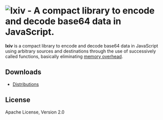 ![lxiv - A compact library to encode and decode base64 data in JavaScript.](https://raw.github.com/dcodeIO/lxiv/master/lxiv.png)
====
**lxiv** is a compact library to encode and decode base64 data in JavaScript using arbitrary sources and destinations
through the use of successively called functions, basically eliminating [memory overhead](https://github.com/dcodeIO/utfx/wiki#faq).

Downloads
---------
* [Distributions](https://github.com/dcodeIO/lxiv/tree/master/dist)

License
-------
Apache License, Version 2.0
